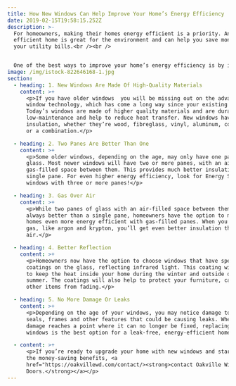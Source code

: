 ```yaml
---
title: How New Windows Can Help Improve Your Home’s Energy Efficiency
date: 2019-02-15T19:58:15.252Z
description: >-
  For homeowners, making their homes energy efficient is a priority. An energy
  efficient home is great for the environment and can help you save money on
  your utility bills.<br /><br />


  One of the best ways to improve your home’s energy efficiency is by installing new <a href="#"><strong>windows</strong></a>.
image: /img/istock-822646168-1.jpg
section:
  - heading: 1. New Windows Are Made Of High-Quality Materials
    content: >+
      <p>If you have older windows  you will be missing out on the advantages of
      window technology, which has come a long way since your existing windows.
      Today’s windows are made of higher quality materials and are durable,
      low-maintenance and help to reduce heat transfer. New windows have better
      insulation, whether they’re wood, fibreglass, vinyl, aluminum, composite
      or a combination.</p>

  - heading: 2. Two Panes Are Better Than One
    content: >+
      <p>Some older windows, depending on the age, may only have one pane of
      glass. Most newer windows will have two or more panes, with an air- or
      gas-filled space between them. This provides much better insulation than a
      single pane. For even higher energy efficiency, look for Energy Star
      windows with three or more panes!</p>

  - heading: 3. Gas Over Air
    content: >+
      <p>While two panes of glass with an air-filled space between them is
      always better than a single pane, homeowners have the option to make their
      homes even more energy efficient with gas-filled panes. When you choose
      gas, like argon and krypton, you’ll get even better insulation than just
      air.</p>

  - heading: 4. Better Reflection
    content: >+
      <p>Homeowners now have the option to choose windows that have special
      coatings on the glass, reflecting infrared light. This coating will help
      to keep the heat inside your home during the winter and outside during the
      summer. The coatings will also help to protect your furniture, carpet and
      other items from fading.</p>

  - heading: 5. No More Damage Or Leaks
    content: >+
      <p>Depending on the age of your windows, you may notice damage to the
      seals, frames and other features that could be causing leaks. When the
      damage reaches a point where it can no longer be fixed, replacing your
      windows is the best option for a leak-free, energy-efficient home.</p>

  - content: >+
      <p>If you’re ready to upgrade your home with new windows and start reaping
      the money-saving benefits, <a
      href="https://oakvillewd.com/contact/><strong>contact Oakville Windows &
      Doors.</strong></a></p>
---
```

